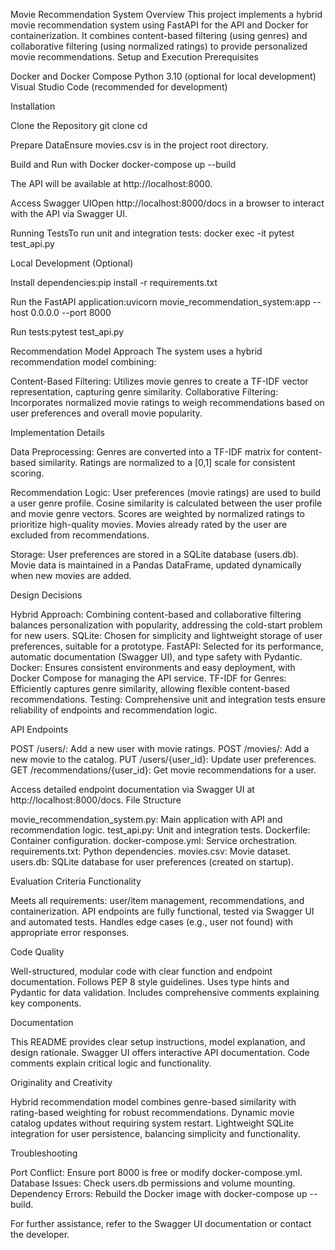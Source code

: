 Movie Recommendation System
Overview
This project implements a hybrid movie recommendation system using FastAPI for the API and Docker for containerization. It combines content-based filtering (using genres) and collaborative filtering (using normalized ratings) to provide personalized movie recommendations.
Setup and Execution
Prerequisites

Docker and Docker Compose
Python 3.10 (optional for local development)
Visual Studio Code (recommended for development)

Installation

Clone the Repository
git clone <repository-url>
cd <repository-directory>


Prepare DataEnsure movies.csv is in the project root directory.

Build and Run with Docker
docker-compose up --build

The API will be available at http://localhost:8000.

Access Swagger UIOpen http://localhost:8000/docs in a browser to interact with the API via Swagger UI.

Running TestsTo run unit and integration tests:
docker exec -it <container-name> pytest test_api.py



Local Development (Optional)

Install dependencies:pip install -r requirements.txt


Run the FastAPI application:uvicorn movie_recommendation_system:app --host 0.0.0.0 --port 8000


Run tests:pytest test_api.py



Recommendation Model
Approach
The system uses a hybrid recommendation model combining:

Content-Based Filtering: Utilizes movie genres to create a TF-IDF vector representation, capturing genre similarity.
Collaborative Filtering: Incorporates normalized movie ratings to weigh recommendations based on user preferences and overall movie popularity.

Implementation Details

Data Preprocessing:
Genres are converted into a TF-IDF matrix for content-based similarity.
Ratings are normalized to a [0,1] scale for consistent scoring.


Recommendation Logic:
User preferences (movie ratings) are used to build a user genre profile.
Cosine similarity is calculated between the user profile and movie genre vectors.
Scores are weighted by normalized ratings to prioritize high-quality movies.
Movies already rated by the user are excluded from recommendations.


Storage:
User preferences are stored in a SQLite database (users.db).
Movie data is maintained in a Pandas DataFrame, updated dynamically when new movies are added.



Design Decisions

Hybrid Approach: Combining content-based and collaborative filtering balances personalization with popularity, addressing the cold-start problem for new users.
SQLite: Chosen for simplicity and lightweight storage of user preferences, suitable for a prototype.
FastAPI: Selected for its performance, automatic documentation (Swagger UI), and type safety with Pydantic.
Docker: Ensures consistent environments and easy deployment, with Docker Compose for managing the API service.
TF-IDF for Genres: Efficiently captures genre similarity, allowing flexible content-based recommendations.
Testing: Comprehensive unit and integration tests ensure reliability of endpoints and recommendation logic.

API Endpoints

POST /users/: Add a new user with movie ratings.
POST /movies/: Add a new movie to the catalog.
PUT /users/{user_id}: Update user preferences.
GET /recommendations/{user_id}: Get movie recommendations for a user.

Access detailed endpoint documentation via Swagger UI at http://localhost:8000/docs.
File Structure

movie_recommendation_system.py: Main application with API and recommendation logic.
test_api.py: Unit and integration tests.
Dockerfile: Container configuration.
docker-compose.yml: Service orchestration.
requirements.txt: Python dependencies.
movies.csv: Movie dataset.
users.db: SQLite database for user preferences (created on startup).

Evaluation Criteria
Functionality

Meets all requirements: user/item management, recommendations, and containerization.
API endpoints are fully functional, tested via Swagger UI and automated tests.
Handles edge cases (e.g., user not found) with appropriate error responses.

Code Quality

Well-structured, modular code with clear function and endpoint documentation.
Follows PEP 8 style guidelines.
Uses type hints and Pydantic for data validation.
Includes comprehensive comments explaining key components.

Documentation

This README provides clear setup instructions, model explanation, and design rationale.
Swagger UI offers interactive API documentation.
Code comments explain critical logic and functionality.

Originality and Creativity

Hybrid recommendation model combines genre-based similarity with rating-based weighting for robust recommendations.
Dynamic movie catalog updates without requiring system restart.
Lightweight SQLite integration for user persistence, balancing simplicity and functionality.

Troubleshooting

Port Conflict: Ensure port 8000 is free or modify docker-compose.yml.
Database Issues: Check users.db permissions and volume mounting.
Dependency Errors: Rebuild the Docker image with docker-compose up --build.

For further assistance, refer to the Swagger UI documentation or contact the developer.
